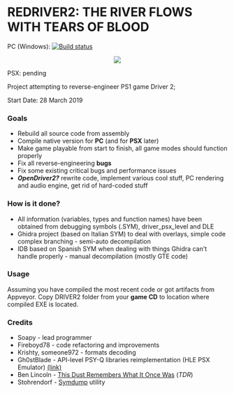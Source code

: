 # REDRIVER2: THE RIVER FLOWS WITH TEARS OF BLOOD

PC (Windows):
[![Build status](https://ci.appveyor.com/api/projects/status/smxrjad2rf4fg0py/branch/master?svg=true)](https://ci.appveyor.com/project/SoapyMan/redriver2/branch/master)
<p align="center">
<a href="https://streamable.com/rtjpoa"><img src="https://i.ibb.co/MG8qwqx/aaa.png"/><a>
 </p>

 PSX: pending
 
Project attempting to reverse-engineer PS1 game Driver 2;

Start Date: 28 March 2019

### Goals
- Rebuild all source code from assembly
- Compile native version for **PC** (and for **PSX** later)
- Make game playable from start to finish, all game modes should function properly
- Fix all reverse-engineering **bugs**
- Fix some existing critical bugs and performance issues
- ***OpenDriver2?*** rewrite code, implement various cool stuff, PC rendering and audio engine, get rid of hard-coded stuff

### How is it done?
- All information (variables, types and function names) have been obtained from debugging symbols (.SYM), driver_psx_level and DLE
- Ghidra project (based on Italian SYM) to deal with overlays, simple code complex branching - semi-auto decompilation
- IDB based on Spanish SYM when dealing with things Ghidra can't handle properly - manual decompilation (mostly GTE code)

### Usage
Assuming you have compiled the most recent code or got artifacts from Appveyor. 
Copy DRIVER2 folder from your **game CD** to location where compiled EXE is located.

### Credits
- Soapy - lead programmer
- Fireboyd78 - code refactoring and improvements
- Krishty, someone972 - formats decoding
- Gh0stBlade - API-level PSY-Q libraries reimplementation (HLE PSX Emulator) [(link)](https://github.com/tomb5/tomb5)
- Ben Lincoln - [This Dust Remembers What It Once Was](https://www.beneaththewaves.net/Software/This_Dust_Remembers_What_It_Once_Was.html) (*TDR*)
- Stohrendorf - [Symdump](https://github.com/stohrendorf/symdump) utility
